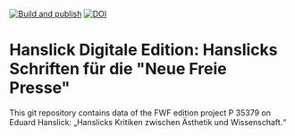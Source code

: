 [![Build and publish](https://github.com/Hanslick-Online/hsl-data-ct/actions/workflows/build.yml/badge.svg)](https://github.com/Hanslick-Online/hsl-data-ct/actions/workflows/build.yml) 
[![DOI](https://zenodo.org/badge/DOI/10.5281/zenodo.13945187.svg)](https://doi.org/10.5281/zenodo.13945187)


# Hanslick Digitale Edition: Hanslicks Schriften für die "Neue Freie Presse"

This git repository contains data of the FWF edition project P 35379 on Eduard Hanslick: „Hanslicks Kritiken zwischen Ästhetik und Wissenschaft.“
